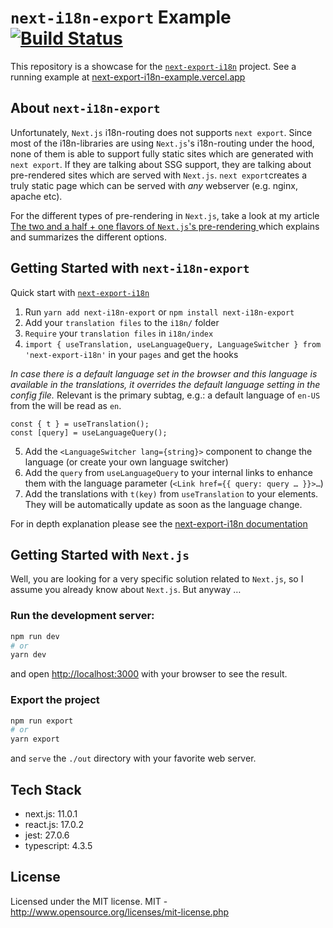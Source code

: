 # `next-i18n-export` Example [![Build Status](https://app.travis-ci.com/martinkr/next-export-i18n-example.svg?branch=main)](https://app.travis-ci.com/martinkr/next-export-i18n-example)

This repository is a showcase for the [`next-export-i18n`](https://github.com/martinkr/next-export-i18n/) project.
See a running example at [next-export-i18n-example.vercel.app](https://next-export-i18n-example.vercel.app)

## About `next-i18n-export`

Unfortunately, `Next.js` i18n-routing does not supports `next export`.
Since most of the i18n-libraries are using `Next.js`'s i18n-routing under the hood, none of them is able to support fully static sites which are generated with `next export`. If they are talking about SSG support, they are talking about pre-rendered sites which are served with `Next.js`. `next export`creates a truly static page which can be served with _any_ webserver (e.g. nginx, apache etc).

For the different types of pre-rendering in `Next.js`, take a look at my article [The two and a half + one flavors of `Next.js`'s pre-rendering
](https://dev.to/martinkr/the-two-and-a-half-one-flavors-of-next-js-s-pre-rendering-44o) which explains and summarizes the different options.

## Getting Started with `next-i18n-export`

Quick start with [`next-export-i18n`](https://github.com/martinkr/next-export-i18n/)

1. Run `yarn add next-i18n-export` or `npm install next-i18n-export`
2. Add your `translation files` to the `i18n/` folder
3. `Require` your `translation files` in `i18n/index`
4. `import { useTranslation, useLanguageQuery, LanguageSwitcher } from 'next-export-i18n'` in your `pages` and get the hooks

_In case there is a default language set in the browser and this language is available in the translations,
it overrides the default language setting in the config file._ Relevant is the primary subtag, e.g.: a default language of `en-US` from the will be read as `en`.

```
const { t } = useTranslation();
const [query] = useLanguageQuery();
```

5. Add the `<LanguageSwitcher lang={string}>` component to change the language (or create your own language switcher)
6. Add the `query` from `useLanguageQuery` to your internal links to enhance them with the language parameter (`<Link href={{ query: query … }}>…`)
7. Add the translations with `t(key)` from `useTranslation` to your elements. They will be automatically update as soon as the language change.

For in depth explanation please see the [next-export-i18n documentation](https://github.com/martinkr/next-export-i18n/blob/main/README.md)

## Getting Started with `Next.js`

Well, you are looking for a very specific solution related to `Next.js`, so I assume you already know about `Next.js`. But anyway …

### Run the development server:

```bash
npm run dev
# or
yarn dev
```

and open [http://localhost:3000](http://localhost:3000) with your browser to see the result.

### Export the project

```bash
npm run export
# or
yarn export
```

and `serve` the `./out` directory with your favorite web server.

## Tech Stack

- next.js: 11.0.1
- react.js: 17.0.2
- jest: 27.0.6
- typescript: 4.3.5

## License

Licensed under the MIT license.
MIT - http://www.opensource.org/licenses/mit-license.php
